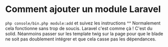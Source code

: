# Comment ajouter un module Laravel


`php console/bin.php module:add`
et suivez les instructions ^^
Normalement cela fonctionne sans trop de soucis. Laravel c'est comme çà ! C'est du solid.
Néanmoins passer sur les template twig sur la page pour que le blade ne soit pas doublement intégrer et que cela casse pas les dépendances.
